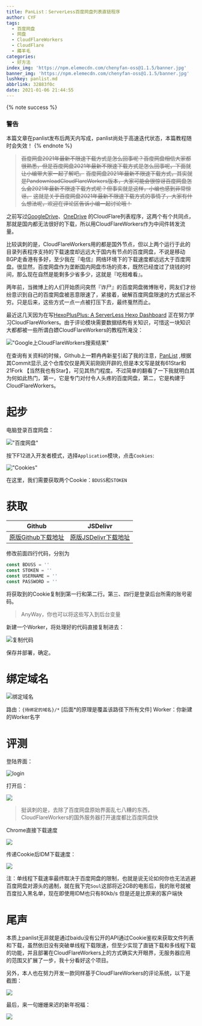 ```yaml
---
title: PanList：ServerLess百度网盘列表直链程序
author: CYF
tags:
  - 百度网盘
  - 网盘
  - CloudFlareWorkers
  - CloudFlare
  - 薅羊毛
categories:
  - 好方法
index_img: 'https://npm.elemecdn.com/chenyfan-oss@1.1.5/banner.jpg'
banner_img: 'https://npm.elemecdn.com/chenyfan-oss@1.1.5/banner.jpg'
lushkey: panlist.md
abbrlink: 32883f0c
date: 2021-01-06 21:44:55
---
```


{% note success %}
### 警告
本篇文章在panlist发布后两天内写成，panlist尚处于高速迭代状态，本篇教程随时会失效！
{% endnote %}

>  ~~百度网盘2021年最新不限速下载方式是怎么回事呢？百度网盘相信大家都很熟悉，但是百度网盘2021年最新不限速下载方式是怎么回事呢，下面就让小编带大家一起了解吧。~~
> ~~百度网盘2021年最新不限速下载方式，其实就是PandownloadCloudFlareWorkers版本，大家可能会很惊讶百度网盘怎么会2021年最新不限速下载方式呢？但事实就是这样，小编也感到非常惊讶。~~
> ~~这就是关于百度网盘2021年最新不限速下载方式的事情了，大家有什么想法呢，欢迎在评论区告诉小编一起讨论哦！~~


之前写过[GoogleDrive](/p/74e90c90.html)、[OneDrive](/p/4fb070ca.html) 的CloudFlare列表程序，这两个有个共同点，那就是国内都无法很好的下载，所以用CloudFlareWorkers作为中间件转发流量。

比较讽刺的是，CloudFlareWorkers用的都是国外节点，但以上两个运行于此的目录列表程序支持的下载速度却远远大于国内有节点的百度网盘，不说是移动BGP走香港有多好，至少我在『电信』网络环境下的下载速度都远远大于百度网盘。很显然，百度网盘作为垄断国内网盘市场的资本，既然已经度过了烧钱的时间，那么现在自然是能剩多少省多少，这就是『吃相难看』。

两年前，当微博上的人们开始质问突然『诈尸』的百度网盘微博账号，网友们才纷纷意识到自己的百度网盘被恶意限速了，紧接着，破解百度网盘限速的方式层出不穷。只是后来，这些方式一点一点被打压下去，最终戛然而止。

最近这几天因为在写[HexoPlusPlus: A ServerLess Hexo Dashboard](https://github.com/HexoPlusPlus/HexoPlusPlus) 正在努力学习CloudFlareWorkers。由于评论模块需要数据结构有关知识，可惜这一块知识大都都被一些所谓白嫖CloudFlareWorkers的教程所淹没：

!["Google上CloudFlareWorkers搜索结果"](https://npm.elemecdn.com/chenyfan-oss@1.1.5/101043.jpg)

在查询有关资料的时候，Github上一颗冉冉新星引起了我的注意，[PanList](https://github.com/teardr0p/PanList) ,根据其Commit显示,这个仓库仅仅是两天前刚刚开辟的,但是本文写是就有61Star和21Fork 【当然我也有Star】，可见其热门程度。不过简单的翻看了一下我就明白其为何如此热门，第一，它是专门对付令人头疼的百度网盘，第二，它是构建于CloudFlareWorkers。

# 起步

电脑登录百度网盘：

!["百度网盘"](https://npm.elemecdn.com/chenyfan-oss@1.1.5/101056.jpg)

按下F12进入开发者模式，选择`Application`模块，点击`Cookies`:

!["Cookies"](https://npm.elemecdn.com/chenyfan-oss@1.1.5/101101.jpg)

在这里，我们需要获取两个Cookie：`BDUSS`和`STOKEN`

# 获取

|Github|JSDelivr|
|---|---|
|[原版Github下载地址](https://raw.githubusercontent.com/teardr0p/PanList/master/index.js)|[原版JSDelivr下载地址](https://cdn.jsdelivr.net/gh/teardr0p/PanList@master/index.js)|

修改前面四行代码，分别为

```js
const BDUSS = ''
const STOKEN = ''
const USERNAME = ''
const PASSWORD = ''
```

将获取到的Cookie复制到第一行和第二行。第三、四行是登录后台所需的账号密码。

> AnyWay，你也可以将这些写入到后台变量

新建一个Worker，将处理好的代码直接复制进去：

![复制代码](https://npm.elemecdn.com/chenyfan-oss@1.1.5/101307.jpg)

保存并部署，确定。

# 绑定域名

![绑定域名](https://npm.elemecdn.com/chenyfan-oss@1.1.5/101107.jpg)

路由：`{待绑定的域名}/*` [后面\*的原理是覆盖该路径下所有文件]
Worker：你新建的Worker名字

# 评测

登陆界面：

![login](https://npm.elemecdn.com/chenyfan-oss@1.1.5/101115.jpg)

打开后：

![](https://npm.elemecdn.com/chenyfan-oss@1.1.5/101118.jpg)

> 挺讽刺的是，去除了百度网盘原始界面乱七八糟的东西，CloudFlareWorkers的国外服务器打开速度都比百度网盘快

Chrome直接下载速度

![](https://npm.elemecdn.com/chenyfan-oss@1.1.5/101447.jpg)

传递Cookie后IDM下载速度：

![](https://npm.elemecdn.com/chenyfan-oss@1.1.5/101120.jpg)

注：单线程下载速率最终取决于百度网盘的限制，也就是说无论如何你也无法逃避百度网盘对源头的遏制，就在我下完`Soul`这部将近2GB的电影后，我的账号就被百度拉入黑名单，现在即使用IDM也只有80kb/s <span class="heimu">但是还是比原来的客户端快</span>

# 尾声

本质上panlist无非就是通过baidu没有公开的API通过Cookie鉴权来获取文件列表和下载，虽然依旧没有突破单线程下载限速，但至少实现了直链下载和多线程下载的功能，并且部署在CloudFlareWorkers上的方式确实大开眼界，无服务器应用的范围又扩展了一步，我十分看好这个项目。

另外，本人也在努力开发一款同样基于CloudFlareWorkers的评论系统，以下是截图：

![](https://npm.elemecdn.com/chenyfan-oss@1.1.5/101127.jpg)

最后，来一句姗姗来迟的新年祝福：

![](https://npm.elemecdn.com/chenyfan-oss@1.1.5/happy.jpg)
